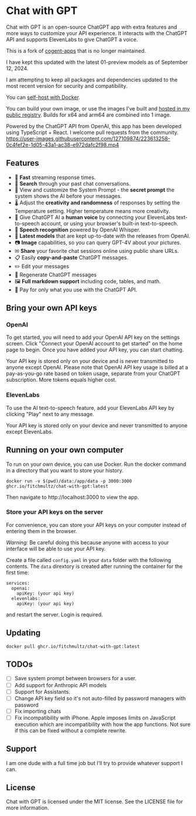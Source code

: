 # Chat with GPT

Chat with GPT is an open-source ChatGPT app with extra features and more ways to customize your API experience. It interacts with the ChatGPT API and supports ElevenLabs to give ChatGPT a voice.

This is a fork of [cogent-apps](https://github.com/cogentapps/chat-with-gpt) that is no longer maintained.

I have kept this updated with the latest 01-preview models as of September 12, 2024.

I am attempting to keep all packages and dependencies updated to the most recent version for security and compatibility.

You can [self-host with Docker](#running-on-your-own-computer).

You can build your own image, or use the images I've built and [hosted in my public registry](https://ghcr.io/fitchmultz/chat-with-gpt:latest). Builds for x64 and arm64 are combined into 1 image.

Powered by the ChatGPT API from OpenAI, this app has been developed using TypeScript + React. I welcome pull requests from the community.
https://user-images.githubusercontent.com/127109874/223613258-0c4fef2e-1d05-43a1-ac38-e972dafc2f98.mp4

## Features

- 🚀 **Fast** streaming response times.
- 🔎 **Search** through your past chat conversations.
- 📄 View and customize the System Prompt - the **secret prompt** the system shows the AI before your messages.
- 🌡 Adjust the **creativity and randomness** of responses by setting the Temperature setting. Higher temperature means more creativity.
- 💬 Give ChatGPT AI a **human voice** by connecting your ElevenLabs text-to-speech account, or using your browser's built-in text-to-speech.
- 🎤 **Speech recognition** powered by OpenAI Whisper.
- :muscle: **Latest models** that are kept up-to-date with the releases from OpenAI.
- :camera: **Image** capabilities, so you can query GPT-4V about your pictures.
- ✉ **Share** your favorite chat sessions online using public share URLs.
- 📋 Easily **copy-and-paste** ChatGPT messages.
- ✏️ Edit your messages
- 🔁 Regenerate ChatGPT messages
- 🖼 **Full markdown support** including code, tables, and math.
- 🫰 Pay for only what you use with the ChatGPT API.

## Bring your own API keys

### OpenAI

To get started, you will need to add your OpenAI API key on the settings screen. Click "Connect your OpenAI account to get started" on the home page to begin. Once you have added your API key, you can start chatting.

Your API key is stored only on your device and is never transmitted to anyone except OpenAI. Please note that OpenAI API key usage is billed at a pay-as-you-go rate based on token usage, separate from your ChatGPT subscription. More tokens equals higher cost.

### ElevenLabs

To use the AI text-to-speech feature, add your ElevenLabs API key by clicking "Play" next to any message.

Your API key is stored only on your device and never transmitted to anyone except ElevenLabs.

## Running on your own computer

To run on your own device, you can use Docker. Run the docker command in a directory that you want to store your history.

```
docker run -v $(pwd)/data:/app/data -p 3000:3000 ghcr.io/fitchmultz/chat-with-gpt:latest
```

Then navigate to http://localhost:3000 to view the app.

### Store your API keys on the server

For convenience, you can store your API keys on your computer instead of entering them in the browser.

_Warning:_ Be careful doing this because anyone with access to your interface will be able to use your API key.

Create a file called `config.yaml` in your `data` folder with the following contents. The `data` dirextory is created after running the container for the first time:

```
services:
  openai:
    apiKey: (your api key)
  elevenlabs:
    apiKey: (your api key)
```

and restart the server. Login is required.

## Updating

```
docker pull ghcr.io/fitchmultz/chat-with-gpt:latest
```

## TODOs

- [ ] Save system prompt between browsers for a user.
- [ ] Add support for Anthropic API models
- [ ] Support for Assistants.
- [ ] Change API key field so it's not auto-filled by password managers with password
- [ ] Fix importing chats
- [ ] Fix incompatibility with iPhone. Apple imposes limits on JavaScript execution which are incompatibility with how the app functions. Not sure if this can be fixed without a complete rewrite.

## Support

I am one dude with a full time job but I'll try to provide whatever support I can.

## License

Chat with GPT is licensed under the MIT license. See the LICENSE file for more information.
